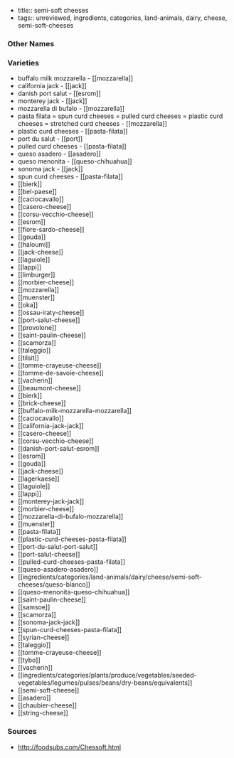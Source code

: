 - title:: semi-soft cheeses
- tags:: unreviewed, ingredients, categories, land-animals, dairy, cheese, semi-soft-cheeses


### Other Names


### Varieties

* buffalo milk mozzarella - [[mozzarella]]
* california jack - [[jack]]
* danish port salut - [[esrom]]
* monterey jack - [[jack]]
* mozzarella di bufalo - [[mozzarella]]
* pasta filata = spun curd cheeses = pulled curd cheeses = plastic curd cheeses = stretched curd cheeses - [[mozzarella]]
* plastic curd cheeses - [[pasta-filata]]
* port du salut - [[port]]
* pulled curd cheeses - [[pasta-filata]]
* queso asadero - [[asadero]]
* queso menonita - [[queso-chihuahua]]
* sonoma jack - [[jack]]
* spun curd cheeses - [[pasta-filata]]
* [[bierk]]
* [[bel-paese]]
* [[caciocavallo]]
* [[casero-cheese]]
* [[corsu-vecchio-cheese]]
* [[esrom]]
* [[fiore-sardo-cheese]]
* [[gouda]]
* [[haloumi]]
* [[jack-cheese]]
* [[laguiole]]
* [[lappi]]
* [[limburger]]
* [[morbier-cheese]]
* [[mozzarella]]
* [[muenster]]
* [[oka]]
* [[ossau-iraty-cheese]]
* [[port-salut-cheese]]
* [[provolone]]
* [[saint-paulin-cheese]]
* [[scamorza]]
* [[taleggio]]
* [[tilsit]]
* [[tomme-crayeuse-cheese]]
* [[tomme-de-savoie-cheese]]
* [[vacherin]]
* [[beaumont-cheese]]
* [[bierk]]
* [[brick-cheese]]
* [[buffalo-milk-mozzarella-mozzarella]]
* [[caciocavallo]]
* [[california-jack-jack]]
* [[casero-cheese]]
* [[corsu-vecchio-cheese]]
* [[danish-port-salut-esrom]]
* [[esrom]]
* [[gouda]]
* [[jack-cheese]]
* [[lagerkaese]]
* [[laguiole]]
* [[lappi]]
* [[monterey-jack-jack]]
* [[morbier-cheese]]
* [[mozzarella-di-bufalo-mozzarella]]
* [[muenster]]
* [[pasta-filata]]
* [[plastic-curd-cheeses-pasta-filata]]
* [[port-du-salut-port-salut]]
* [[port-salut-cheese]]
* [[pulled-curd-cheeses-pasta-filata]]
* [[queso-asadero-asadero]]
* [[ingredients/categories/land-animals/dairy/cheese/semi-soft-cheeses/queso-blanco]]
* [[queso-menonita-queso-chihuahua]]
* [[saint-paulin-cheese]]
* [[samsoe]]
* [[scamorza]]
* [[sonoma-jack-jack]]
* [[spun-curd-cheeses-pasta-filata]]
* [[syrian-cheese]]
* [[taleggio]]
* [[tomme-crayeuse-cheese]]
* [[tybo]]
* [[vacherin]]
* [[ingredients/categories/plants/produce/vegetables/seeded-vegetables/legumes/pulses/beans/dry-beans/equivalents]]
* [[semi-soft-cheese]]
* [[asadero]]
* [[chaubier-cheese]]
* [[string-cheese]]

### Sources
* http://foodsubs.com/Chessoft.html

